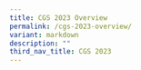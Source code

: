 ```yaml
---
title: CGS 2023 Overview
permalink: /cgs-2023-overview/
variant: markdown
description: ""
third_nav_title: CGS 2023
---
```

